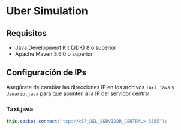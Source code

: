 # Uber Simulation

## Requisitos

- Java Development Kit (JDK) 8 o superior
- Apache Maven 3.6.0 o superior

## Configuración de IPs

Asegúrate de cambiar las direcciones IP en los archivos `Taxi.java` y `Usuario.java` para que apunten a la IP del servidor central.

### Taxi.java
```java
this.socket.connect("tcp://<IP_DEL_SERVIDOR_CENTRAL>:5555");
